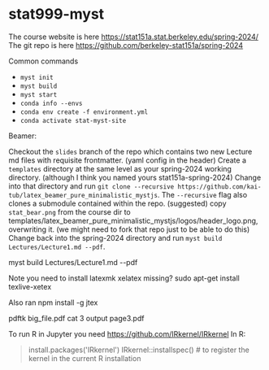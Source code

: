 # stat999-myst

 
The course website is here https://stat151a.stat.berkeley.edu/spring-2024/
The git repo is here https://github.com/berkeley-stat151a/spring-2024


Common commands
- `myst init`
- `myst build`
- `myst start`
- `conda info --envs`
- `conda env create -f environment.yml`
- `conda activate stat-myst-site`


Beamer:



Checkout the `slides` branch of the repo which contains two new Lecture md files with requisite frontmatter. (yaml config in the header)
Create a `templates` directory at the same level as your spring-2024 working directory. (although I think you named yours stat151a-spring-2024)
Change into that directory and run `git clone --recursive https://github.com/kai-tub/latex_beamer_pure_minimalistic_mystjs`. The `--recursive` flag also clones a submodule contained within the repo.
(suggested) copy `stat_bear.png` from the course dir to templates/latex_beamer_pure_minimalistic_mystjs/logos/header_logo.png, overwriting it. (we might need to fork that repo just to be able to do this)
Change back into the spring-2024 directory and run `myst build Lectures/Lecture1.md --pdf`.


myst build Lectures/Lecture1.md --pdf

Note you need to install latexmk
xelatex missing? sudo apt-get install texlive-xetex

Also ran
npm install -g jtex

pdftk big_file.pdf cat 3 output page3.pdf


To run R in Jupyter you need 
https://github.com/IRkernel/IRkernel
In R:
> install.packages('IRkernel')
> IRkernel::installspec()  # to register the kernel in the current R installation